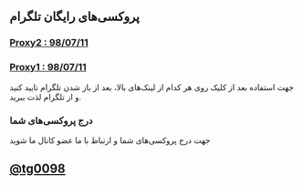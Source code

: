 ## پروکسی‌های رایگان تلگرام
### [Proxy2 : 98/07/11](tg://proxy?server=jxyy6lsw.hotspotproxy.tk&port=443&secret=dd00000000000000000000000000000000)
### [Proxy1 : 98/07/11](tg://proxy?server=0xd8ad6f8a&port=443&secret=ddd41d8cd98f00b204e9800998ecf8427e)

جهت استفاده بعد از کلیک روی هر کدام از لینک‌های بالا، بعد از باز شدن تلگرام تایید کنید و از تلگرام لذت ببرید.

### درج پروکسی‌های شما
جهت درج پروکسی‌های شما و ارتباط با ما عضو کانال ما شوید

## [@tg0098](tg://join?invite=AAAAAFTTuXZo2NuWyUFY4w)
